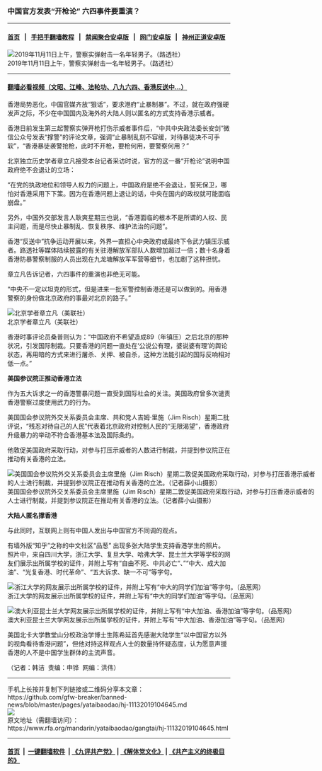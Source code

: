 ### 中国官方发表“开枪论” 六四事件要重演？
------------------------

#### [首页](https://github.com/gfw-breaker/banned-news/blob/master/README.md) &nbsp;&nbsp;|&nbsp;&nbsp; [手把手翻墙教程](https://github.com/gfw-breaker/guides/wiki) &nbsp;&nbsp;|&nbsp;&nbsp; [禁闻聚合安卓版](https://github.com/gfw-breaker/bn-android) &nbsp;&nbsp;|&nbsp;&nbsp; [网门安卓版](https://github.com/oGate2/oGate) &nbsp;&nbsp;|&nbsp;&nbsp; [神州正道安卓版](https://github.com/SzzdOgate/update) 



<div id="headerimg">
 <img alt="2019年11月11日上午，警察实弹射击一名年轻男子。（路透社）" src="https://www.rfa.org/mandarin/yataibaodao/gangtai/hj-11132019104645.html/yt1113.jpg/image" title="2019年11月11日上午，警察实弹射击一名年轻男子。（路透社）"/>
 <div id="headerimgcontents">
  <div id="headerimgcaption">
   <span>
    2019年11月11日上午，警察实弹射击一名年轻男子。（路透社）
   </span>
   <!-- zoomattribute -->
  </div>
  <!-- headerimgcaption -->
 </div>
 <!-- headerimagecontents -->
</div>

<hr/>


#### [翻墙必看视频（文昭、江峰、法轮功、八九六四、香港反送中...）](https://github.com/gfw-breaker/banned-news/blob/master/pages/links.md)

<div id="storytext">
 <div>
  <div class="slot_header">
  </div>
 </div>
 <p>
 </p>
 <p>
  香港局势恶化，中国官媒齐放“狠话”，要求港府“止暴制暴”。不过，就在政府强硬发声之际，不少在中国国内及海外的大陆人则以匿名的方式支持香港示威者。
 </p>
 <p>
  香港日前发生第三起警察实弹开枪打伤示威者事件后，“中共中央政法委长安剑”微信公众号发表“撑警”的评论文章，强调“止暴制乱刻不容缓，对待暴徒决不可手软”，“香港暴徒袭警抢枪，此时不开枪，要枪何用，要警察何用？”
 </p>
 <p>
 </p>
 <p>
 </p>
 <p>
  北京独立历史学者章立凡接受本台记者采访时说，官方的这一番“开枪论”说明中国政府绝不会退让的立场：
 </p>
 <p>
  “在党的执政地位和领导人权力的问题上，中国政府是绝不会退让，誓死保卫，哪怕对香港采用下下策。因为在香港问题上退让的话，中央在国内的政权就可能面临崩盘。”
 </p>
 <p>
  另外，中国外交部发言人耿爽星期三也说，“香港面临的根本不是所谓的人权、民主问题，而是尽快止暴制乱、恢复秩序、维护法治的问题”。
 </p>
 <p>
  香港“反送中”抗争运动开展以来，外界一直担心中央政府或最终下令武力镇压示威者。路透社等媒体陆续披露的有关驻港解放军部队人数增加超过一倍；数十名身着香港防暴警察制服的人员出现在九龙塘解放军军营等细节，也加剧了这种担忧。
 </p>
 <p>
  章立凡告诉记者，六四事件的重演也非绝无可能。
 </p>
 <p>
  “中央不一定以坦克的形式，但是进来一批军警控制香港还是可以做到的。用香港警察的身份做北京政府的事最对北京的路子。”
 </p>
 <p>
  <div class="image-inline captioned" style="width:940px;">
   <div style="width:940px;">
    <img alt="北京学者章立凡（美联社）" src="https://www.rfa.org/mandarin/yataibaodao/gangtai/hj-11132019104645.html/yt1114y.jpg" title="北京学者章立凡（美联社）"/>
   </div>
   <div class="image-caption">
    <span style="width:940px;">
     北京学者章立凡（美联社）
    </span>
    <span class="copyright">
    </span>
   </div>
  </div>
 </p>
 <p>
  香港时事评论员桑普则认为：“中国政府不希望造成89（年镇压）之后北京的那种状况，引发国际制裁。只要香港的问题一直处在‘公说公有理，婆说婆有理’的舆论状态，再用暗的方式来进行屠杀、关押、被自杀，这种方法能引起的国际反响相对低一点。”
 </p>
 <p>
  <b>
   美国参议院正推动香港立法
  </b>
  <b>
  </b>
 </p>
 <p>
  作为五大诉求之一的香港警暴问题一直受到国际社会的关注。美国政府曾多次谴责香港警察过度使用武力的行为。
 </p>
 <p>
  美国国会参议院外交关系委员会主席、共和党人吉姆·里施（Jim Risch）星期二批评说，“残忍对待自己的人民”代表着北京政府对控制人民的“无限渴望”，香港政府升级暴力的举动不符合香港基本法及国际条约。
 </p>
 <p>
  他敦促美国政府采取行动，对参与打压示威者的人数进行制裁，并提到参议院正在推动有关香港的立法。
 </p>
 <p>
  <div class="image-inline captioned" style="width:700px;">
   <div style="width:700px;">
    <img alt="美国国会参议院外交关系委员会主席里施（Jim Risch）星期二敦促美国政府采取行动，对参与打压香港示威者的人士进行制裁，并提到参议院正在推动有关香港的立法。（记者薛小山摄影）" src="https://www.rfa.org/mandarin/yataibaodao/gangtai/hj-11132019104645.html/2.jpg" title="美国国会参议院外交关系委员会主席里施（Jim Risch）星期二敦促美国政府采取行动，对参与打压香港示威者的人士进行制裁，并提到参议院正在推动有关香港的立法。（记者薛小山摄影）"/>
   </div>
   <div class="image-caption">
    <span style="width:700px;">
     美国国会参议院外交关系委员会主席里施（Jim Risch）星期二敦促美国政府采取行动，对参与打压香港示威者的人士进行制裁，并提到参议院正在推动有关香港的立法。（记者薛小山摄影）
    </span>
    <span class="copyright">
    </span>
   </div>
  </div>
 </p>
 <p>
  <b>
   大陆人匿名撑香港
  </b>
  <b>
  </b>
 </p>
 <p>
  与此同时，互联网上则有中国人发出与中国官方不同调的观点。
 </p>
 <p>
  有墙外版“知乎”之称的中文社区“品葱” 出现多张大陆学生支持香港学生的照片。照片中，来自四川大学，浙江大学、复旦大学、哈弗大学、昆士兰大学等学校的网友们展示出所属学校的证件，并附上写有“自由不死、中共必亡“、”“中大、成大加油”、“光复香港、时代革命”、“五大诉求、缺一不可”等字句。
 </p>
 <p>
  <div class="image-inline captioned" style="width:700px;">
   <div style="width:700px;">
    <img alt="浙江大学的网友展示出所属学校的证件，并附上写有“中大的同学们加油”等字句。（品葱网）" src="https://www.rfa.org/mandarin/yataibaodao/gangtai/hj-11132019104645.html/yt1113i.jpg" title="浙江大学的网友展示出所属学校的证件，并附上写有“中大的同学们加油”等字句。（品葱网）"/>
   </div>
   <div class="image-caption">
    <span style="width:700px;">
     浙江大学的网友展示出所属学校的证件，并附上写有“中大的同学们加油”等字句。（品葱网）
    </span>
    <span class="copyright">
    </span>
   </div>
  </div>
 </p>
 <p>
  <div class="image-inline captioned" style="width:700px;">
   <div style="width:700px;">
    <img alt="澳大利亚昆士兰大学网友展示出所属学校的证件，并附上写有“中大加油、香港加油”等字句。（品葱网）" src="https://www.rfa.org/mandarin/yataibaodao/gangtai/hj-11132019104645.html/yt1113f.jpg" title="澳大利亚昆士兰大学网友展示出所属学校的证件，并附上写有“中大加油、香港加油”等字句。（品葱网）"/>
   </div>
   <div class="image-caption">
    <span style="width:700px;">
     澳大利亚昆士兰大学网友展示出所属学校的证件，并附上写有“中大加油、香港加油”等字句。（品葱网）
    </span>
    <span class="copyright">
    </span>
   </div>
  </div>
 </p>
 <p>
  美国北卡大学教堂山分校政治学博士生陈希延首先感谢大陆学生“以中国官方以外的视角看待香港问题”，但他对持这样观点人士的数量持怀疑态度，认为愿意声援香港的人不是中国学生群体的主流声音。
 </p>
 <p>
  （记者：韩洁  责编：申铧  网编：洪伟）
 </p>
</div>

<hr/>
手机上长按并复制下列链接或二维码分享本文章：<br/>
https://github.com/gfw-breaker/banned-news/blob/master/pages/yataibaodao/hj-11132019104645.md <br/>
<a href='https://github.com/gfw-breaker/banned-news/blob/master/pages/yataibaodao/hj-11132019104645.md'><img src='https://github.com/gfw-breaker/banned-news/blob/master/pages/yataibaodao/hj-11132019104645.md.png'/></a> <br/>
原文地址（需翻墙访问）：https://www.rfa.org/mandarin/yataibaodao/gangtai/hj-11132019104645.html


------------------------
#### [首页](https://github.com/gfw-breaker/banned-news/blob/master/README.md) &nbsp;|&nbsp; [一键翻墙软件](https://github.com/gfw-breaker/nogfw/blob/master/README.md) &nbsp;| [《九评共产党》](https://github.com/gfw-breaker/9ping.md/blob/master/README.md#九评之一评共产党是什么) | [《解体党文化》](https://github.com/gfw-breaker/jtdwh.md/blob/master/README.md) | [《共产主义的终极目的》](https://github.com/gfw-breaker/gczydzjmd.md/blob/master/README.md)


<img src='http://gfw-breaker.win/banned-news/pages/yataibaodao/hj-11132019104645.md' width='0px' height='0px'/>